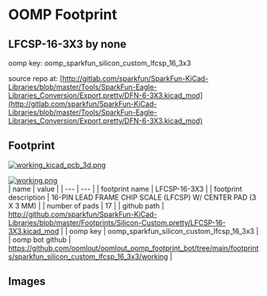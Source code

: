 # OOMP Footprint  
## LFCSP-16-3X3  by none  
  
oomp key: oomp_sparkfun_silicon_custom_lfcsp_16_3x3  
  
source repo at: [http://gitlab.com/sparkfun/SparkFun-KiCad-Libraries/blob/master/Tools/SparkFun-Eagle-Libraries_Conversion/Export.pretty/DFN-6-3X3.kicad_mod](http://gitlab.com/sparkfun/SparkFun-KiCad-Libraries/blob/master/Tools/SparkFun-Eagle-Libraries_Conversion/Export.pretty/DFN-6-3X3.kicad_mod)  
## Footprint  
  
[![working_kicad_pcb_3d.png](working_kicad_pcb_3d_600.png)](working_kicad_pcb_3d.png)  
  
[![working.png](working_600.png)](working.png)  
| name | value | 
| --- | --- | 
| footprint name | LFCSP-16-3X3 | 
| footprint description | 16-PIN LEAD FRAME CHIP SCALE (LFCSP) W/ CENTER PAD (3 X 3 MM) | 
| number of pads | 17 | 
| github path | http://github.com/sparkfun/SparkFun-KiCad-Libraries/blob/master/Footprints/Silicon-Custom.pretty/LFCSP-16-3X3.kicad_mod | 
| oomp key | oomp_sparkfun_silicon_custom_lfcsp_16_3x3 | 
| oomp bot github | https://github.com/oomlout/oomlout_oomp_footprint_bot/tree/main/footprints/sparkfun_silicon_custom_lfcsp_16_3x3/working | 
## Images  
